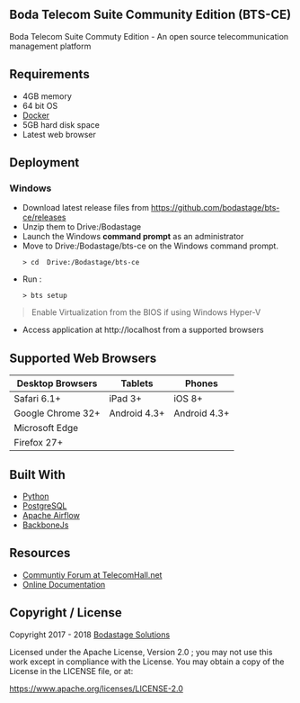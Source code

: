 ## Boda Telecom Suite Community Edition (BTS-CE)

Boda Telecom Suite Commuty Edition - An open source telecommunication management platform

## Requirements 

* 4GB memory
* 64 bit OS
* [Docker](https://www.docker.com/get-docker)
* 5GB hard disk space
* Latest web browser

## Deployment

### Windows
* Download latest release files from https://github.com/bodastage/bts-ce/releases
* Unzip them to Drive:/Bodastage
* Launch the Windows **command prompt** as an administrator
* Move to Drive:/Bodastage/bts-ce on the Windows command prompt.
  ```batch 
  > cd  Drive:/Bodastage/bts-ce
  ```
* Run :  
  ```batch 
  > bts setup
  ```

> Enable Virtualization from the BIOS if using Windows Hyper-V

* Access application at http://localhost from a supported browsers


## Supported Web Browsers

| Desktop Browsers | Tablets |  Phones |
| -------- | ------- | ----------- |
| Safari 6.1+ | iPad 3+ |  iOS 8+ |
| Google Chrome 32+ |  Android 4.3+ | Android 4.3+ |
| Microsoft Edge |  |  |
| Firefox 27+ | | |

## Built With
- [Python](https://www.python.org)
- [PostgreSQL](https://www.postgresql.org/)
- [Apache Airflow](https://airflow.apache.org/)
- [BackboneJs](http://backbonejs.org/)

## Resources

* [Communtiy Forum at TelecomHall.net](http://telecomHall.net)
* [Online Documentation](http://bts.bodastage.org)

## Copyright / License

Copyright 2017 - 2018 [Bodastage Solutions](http://www.bodastage.com)

Licensed under the Apache License, Version 2.0 ; you may not use this work except in compliance with the License. You may obtain a copy of the License in the LICENSE file, or at:

https://www.apache.org/licenses/LICENSE-2.0